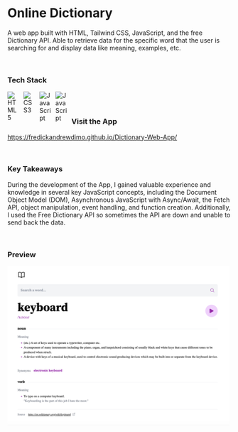 # Online Dictionary

A web app built with HTML, Tailwind CSS, JavaScript, and the free Dictionary API. Able to retrieve data for the specific word that the user is searching for and display data like meaning, examples, etc.

<br>

### Tech Stack

<img align="left" alt="HTML5" width="26px" src="https://cdn.jsdelivr.net/gh/devicons/devicon/icons/html5/html5-original.svg" style="padding-right:10px;" />

<img align="left" alt="CSS3" width="26px" src="https://cdn.jsdelivr.net/gh/devicons/devicon/icons/css3/css3-original.svg" style="padding-right:10px;" />

<img align="left" alt="JavaScript" width="26px" src="https://cdn.jsdelivr.net/gh/devicons/devicon/icons/javascript/javascript-original.svg" style="padding-right:10px;" />

<img align="left" alt="JavaScript" width="26px" src="https://cdn.jsdelivr.net/gh/devicons/devicon/icons/tailwindcss/tailwindcss-plain.svg" style="padding-right:10px;" />

<br>
<br>

### Visit the App

https://fredickandrewdimo.github.io/Dictionary-Web-App/

<br>

### Key Takeaways

During the development of the App, I gained valuable experience and knowledge in several key JavaScript concepts, including the Document Object Model (DOM), Asynchronous JavaScript with Async/Await, the Fetch API, object manipulation, event handling, and function creation. Additionally, I used the Free Dictionary API so sometimes the API are down and unable to send back the data.

<br>

### Preview

<img align="left" alt="#" width="500px" src="https://github.com/fredickandrewdimo/Dictionary-Web-App/blob/main/images/Dictionary-preview.png" style="padding-right:20px;"/>
